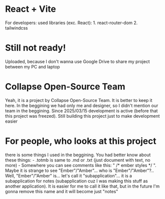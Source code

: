 # React + Vite

For developers: 
    used libraries (exc. React):
        1. react-router-dom
        2. tailwindcss

# Still not ready! 
Uploaded, because I don't wanna use Google Drive to share my project between my PC and laptop

# Collapse Open-Source Team
Yeah, it is a project by Collapse Open-Source Team. It is better to keep it here. In the beggining we had only me and designer, so I didn't mention our team in the beggining. Since 2025/03/15 development is active (before that this project was freezed). Still building this project just to make development easier

# For people, who looks at this project
there is some things I used in the beggining. You had better know about these things:
    - .totmb is same to .md or .txt (just document with text, no more)
    - Somewhere you can see comments like this: " /* ember styles */ ". Maybe it is strange to see "Ember"/"Amber"... who is "Ember"/"Amber"?.. Well, "Ember"/"Amber" is... let's call it "subapplication"... it is a subapplication for notes (subapplication cuz I was making this stuff as another application). It is easier for me to call it like that, but in the future I'm gonna remove this name and it will become just "notes"
